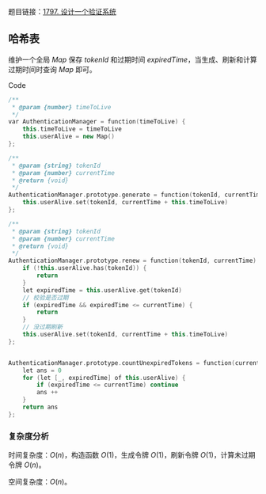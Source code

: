 题目链接：[1797. 设计一个验证系统](https://leetcode.cn/problems/design-authentication-manager/)

## 哈希表

维护一个全局 $Map$ 保存 $tokenId$ 和过期时间 $expiredTime$，当生成、刷新和计算过期时间时查询 $Map$ 即可。

Code

```c++
/**
 * @param {number} timeToLive
 */
var AuthenticationManager = function(timeToLive) {
    this.timeToLive = timeToLive
    this.userAlive = new Map()
};

/** 
 * @param {string} tokenId 
 * @param {number} currentTime
 * @return {void}
 */
AuthenticationManager.prototype.generate = function(tokenId, currentTime) {
    this.userAlive.set(tokenId, currentTime + this.timeToLive)
};

/** 
 * @param {string} tokenId 
 * @param {number} currentTime
 * @return {void}
 */
AuthenticationManager.prototype.renew = function(tokenId, currentTime) {
    if (!this.userAlive.has(tokenId)) {
        return
    }
    let expiredTime = this.userAlive.get(tokenId)
    // 校验是否过期
    if (expiredTime && expiredTime <= currentTime) {
        return
    }
    // 没过期刷新
    this.userAlive.set(tokenId, currentTime + this.timeToLive)
};


AuthenticationManager.prototype.countUnexpiredTokens = function(currentTime) {
    let ans = 0
    for (let [_, expiredTime] of this.userAlive) {
        if (expiredTime <= currentTime) continue
        ans ++
    }
    return ans
};

```

### 复杂度分析

时间复杂度：$O(n)$，构造函数 $O(1)$，生成令牌 $O(1)$，刷新令牌 $O(1)$，计算未过期令牌 $O(n)$。

空间复杂度：$O(n)$。